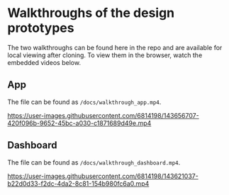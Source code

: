 # Walkthroughs of the design prototypes

The two walkthroughs can be found here in the repo and are available for local viewing after cloning. To view them in the browser, watch the embedded videos below.

## App

The file can be found as ```/docs/walkthrough_app.mp4```.

https://user-images.githubusercontent.com/6814198/143656707-420f096b-9652-45bc-a030-c1871689d49e.mp4


## Dashboard
The file can be found as ```/docs/walkthrough_dashboard.mp4```.

https://user-images.githubusercontent.com/6814198/143621037-b22d0d33-f2dc-4da2-8c81-154b980fc6a0.mp4
